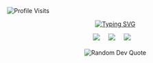 
<img src="https://komarev.com/ghpvc/?username=Neelabh97&color=0969da&label=Profile-Visits&width=26px&style=plastic" alt="Profile Visits" />


<p align="center">
  <a href="https://git.io/typing-svg"><img src="https://readme-typing-svg.demolab.com?font=Fira+Code&size=22&pause=1000&color=0969da&center=true&vCenter=true&width=440&height=45&lines=Data+/+Business+Analyist;Always+learning+new+things;Still+on+the+journey..." alt="Typing SVG" /></a>
</p>
 


<div align="center">
 
  <img src="https://img.shields.io/badge/PostgreSQL-316192?style=for-the-badge&logo=postgresql&logoColor=white" />  
  <img width="12" />
  <img src="https://img.shields.io/badge/Microsoft_Excel-217346?style=for-the-badge&logo=microsoft-excel&logoColor=white" /> 
  <img width="12" />
  <img src="https://img.shields.io/badge/PowerBI-F2C811?style=for-the-badge&logo=Power%20BI&logoColor=black"/>  
  <img width="12" />
</div>

<br>

<!-- ✍️ Random Dev Quote -->
<div align="center">
  <img src="https://quotes-github-readme.vercel.app/api?type=horizontal&theme=tokyonight" alt="Random Dev Quote" />
</div>
